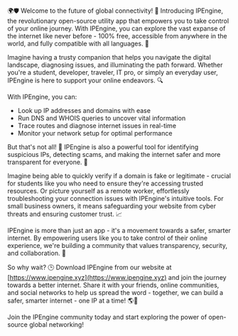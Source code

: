 🌍🛡️ Welcome to the future of global connectivity! 🚀 Introducing IPEngine, the revolutionary open-source utility app that empowers you to take control of your online journey. With IPEngine, you can explore the vast expanse of the internet like never before - 100% free, accessible from anywhere in the world, and fully compatible with all languages. 📡

Imagine having a trusty companion that helps you navigate the digital landscape, diagnosing issues, and illuminating the path forward. Whether you're a student, developer, traveler, IT pro, or simply an everyday user, IPEngine is here to support your online endeavors. 🔍

With IPEngine, you can:

* Look up IP addresses and domains with ease
* Run DNS and WHOIS queries to uncover vital information
* Trace routes and diagnose internet issues in real-time
* Monitor your network setup for optimal performance

But that's not all! 🎉 IPEngine is also a powerful tool for identifying suspicious IPs, detecting scams, and making the internet safer and more transparent for everyone. 💪

Imagine being able to quickly verify if a domain is fake or legitimate - crucial for students like you who need to ensure they're accessing trusted resources. Or picture yourself as a remote worker, effortlessly troubleshooting your connection issues with IPEngine's intuitive tools. For small business owners, it means safeguarding your website from cyber threats and ensuring customer trust. 📈

IPEngine is more than just an app - it's a movement towards a safer, smarter internet. By empowering users like you to take control of their online experience, we're building a community that values transparency, security, and collaboration. 🌟

So why wait? 🕒️ Download IPEngine from our website at [https://www.ipengine.xyz](https://www.ipengine.xyz) and join the journey towards a better internet. Share it with your friends, online communities, and social networks to help us spread the word - together, we can build a safer, smarter internet - one IP at a time! 🌎💪

Join the IPEngine community today and start exploring the power of open-source global networking!